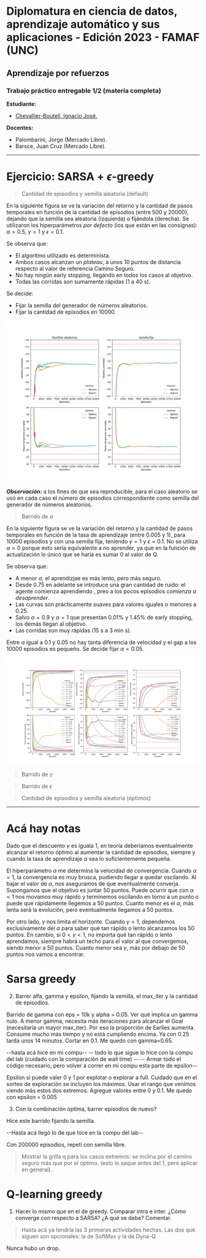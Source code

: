 # Diplomatura en ciencia de datos, aprendizaje automático y sus aplicaciones - Edición 2023 - FAMAF (UNC)

## Aprendizaje por refuerzos

### Trabajo práctico entregable 1/2 (materia completa)

**Estudiante:**
- [Chevallier-Boutell, Ignacio José.](https://www.linkedin.com/in/nachocheva/)

**Docentes:**
- Palombarini, Jorge (Mercado Libre).
- Barsce, Juan Cruz (Mercado Libre).

---
# Ejercicio: SARSA + $\epsilon$-greedy

> Cantidad de episodios y semilla aleatoria (default)

En la siguiente figura se ve la variación del retorno y la cantidad de pasos temporales en función de la cantidad de episodios (entre 500 y 20000), dejando que la semilla sea aleatoria (izquierda) o fijándola (derecha). Se utilizaron los hiperparámetros *por defecto* (los que están en las consignas): $\alpha=0.5$, $\gamma=1$ y $\epsilon=0.1$.

Se observa que:
* El algoritmo utilizado es determinista.
* Ambos casos alcanzan un *plateau*, a unos 10 puntos de distancia respecto al valor de referencia Camino Seguro.
* No hay ningún early stopping, llegando en todos los casos al objetivo.
* Todas las corridas son sumamente rápidas (1 a 40 s).

Se decide:
* Fijar la semilla del generador de números aleatorios.
* Fijar la cantidad de episodios en 10000.

![](Outputs/Lab1/Determinista/SARSA-epGreedy_its-2000_a-0.5_g-1_e-0.1.png)

***Observación:*** a los fines de que sea reproducible, para el caso aleatorio se usó en cada caso el número de episodios correspondiente como semilla del generador de números aleatorios.

> Barrido de $\alpha$

En la siguiente figura se ve la variación del retorno y la cantidad de pasos temporales en función de la tasa de aprendizaje (entre 0.005 y 1), para 10000 episodios y con una semilla fija, teniendo $\gamma=1$ y $\epsilon=0.1$. No se utiliza $\alpha=0$ porque esto sería equivalente a no aprender, ya que en la función de actualización lo único que se haría es sumar 0 al valor de Q.

Se observa que:
* A menor $\alpha$, el aprendizjae es más lento, pero más seguro.
* Desde 0.75 en adelante se introduce una gran cantidad de ruido: el agente comienza aprendiendo , preo a los pocos episodios *comienza a desaprender*.
* Las curvas son prácticamente suaves para valores iguales o menores a 0.25.
* Salvo $\alpha=0.9$ y $\alpha=1$ que presentan 0.01% y 1.45% de early stopping, los demás llegan al objetivo.
* Las corridas son muy rápidas (15 s a 3 min s).

Entre $\alpha$ igual a 0.1 y 0.05 no hay tanta diferencia de velocidad y el gap a los 10000 episodios es pequeño. Se decide fijar $\alpha=0.05$.

![](Outputs/Lab1/Alpha/SARSA-epGreedy_its-2000_eps-10000_g-1_e-0.1.png)

> Barrido de $\gamma$

> Barrido de $\epsilon$

> Cantidad de episodios y semilla aleatoria (óptimos)


---
# Acá hay notas

Dado que el descuento $\gamma$ es iguala 1, en teoría deberíamos eventualmente alcanzar el retorno óptimo al aumentar la cantidad de episodios, siempre y cuando la tasa de aprendizaje $\alpha$ sea lo suficientemente pequeña.

El hiperparámetro $\alpha$ me determina la velocidad de convergencia. Cuando $\alpha=1$, la convergencia es muy brusca, pudiendo llegar a quedar oscilando. Al bajar el valor de $\alpha$, nos aseguramos de que eventualmente converja. Supongamos que el objetivo es juntar 50 puntos. Puede ocurrir que con $\alpha=1$ nos movamos muy rápido y terminemos oscilando en torno a un punto o puede que rápidamente llegemos a 50 puntos. Cuanto menor es el $\alpha$, más lenta será la evolución, pero eventualmente llegamos a 50 puntos.

Por otro lado, $\gamma$ nos limita el horizonte. Cuando  $\gamma=1$, dependemos exclusivamente del $\alpha$ para saber qué tan rápido o lento alcanzamos los 50 puntos. En cambio, si $0<\gamma<1$, no importa qué tan rápido o lento aprendamos, siempre habrá un techo para el valor al que convergemos, siendo menor a 50 puntos. Cuanto menor sea $\gamma$, más por debajo de 50 puntos nos vamos a encontrar.

# Sarsa greedy


2) Barrer alfa, gamma y epsilon, fijando la semilla, el max_iter y la cantidad de episodios. 

Barrido de gamma con eps = 10k y alpha = 0.05. Ver qué implica un gamma nulo. A menor gamma, necesita más iteraciones para alcanzar el Goal (necesitaría un mayor max_iter). Por eso la proporción de Earlies aumenta. Consume mucho más tiempo y no está cumpliendo encima. Ya con 0.25 tarda unos 14 minutos. Cortar en 0.1. Me quedo con gamma=0.65.

--hasta acá hice en mi compu--
-- todo lo que sigue lo hice con la compu del lab (cuidado con la comparación de wall time) --
-- Armar todo el código necesario, pero volver a correr en mi compu  esta parte de epsilon--

Epsilon sí puede valer 0 y 1 por explotar o explorar a full. Cuidado que en el sorteo de exploración se incluyen los máximos. Usar el rango que venímos viendo más estos dos extremos. Agregue valores entre 0 y 0.1. Me quedo con epsilon = 0.005

3) Con la combinación óptima, barrer episodios de nuevo?

Hice este barrido fijando la semilla.

--Hasta acá llegó lo de que hice en la compu del lab--

Con 200000 episodios, repetí con semilla libre.


> Mostrar la grilla q para los casos extremos: se inclina por el camino seguro más que por el óptimo. (esto lo saque antes del 1, pero aplicar en general).

# Q-learning greedy

1) Hacer lo mismo que en el de greedy. Comparar intra e inter. ¿Cómo converge con respecto a SARSA? ¿A qué se debe? Comentar.

> Hasta acá ya tendría las 3 primeras actividades hechas. Las dos que siguen son opcionales: la de SoftMax y la de Dyna-Q

Nunca hubo un drop.

